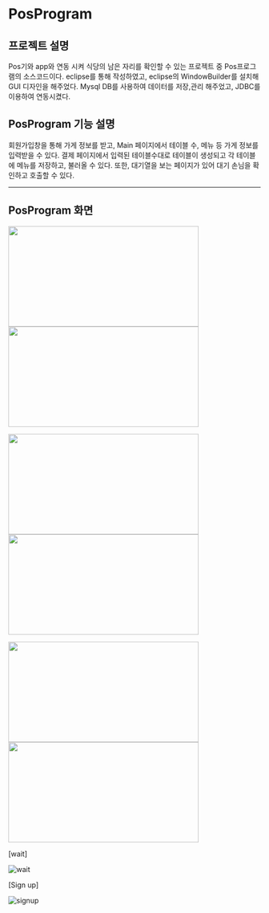 # PosProgram

## 프로젝트 설명
Pos기와 app와 연동 시켜 식당의 남은 자리를 확인할 수 있는 프로젝트 중 Pos프로그램의 소스코드이다.
eclipse를 통해 작성하였고, eclipse의 WindowBuilder를 설치해 GUI 디자인을 해주었다.
Mysql DB를 사용하여 데이터를 저장,관리 해주었고, JDBC를 이용하여 연동시켰다.


## PosProgram 기능 설명
회원가입창을 통해 가게 정보를 받고, Main 페이지에서 테이블 수, 메뉴 등 가게 정보를 입력받을 수 있다.
결제 페이지에서 입력된 테이블수대로 테이블이 생성되고 각 테이블에 메뉴를 저장하고, 불러올 수 있다.
또한, 대기열을 보는 페이지가 있어 대기 손님을 확인하고 호출할 수 있다.

---
## PosProgram 화면
<img src="https://user-images.githubusercontent.com/59429551/105848686-b6629280-6022-11eb-8c79-86c05515f573.png" width="380" height ="200">                 <img src="https://user-images.githubusercontent.com/59429551/105848764-cf6b4380-6022-11eb-9da5-f9fb7582461c.png" width="380" height ="200">

<img src="https://user-images.githubusercontent.com/59429551/105848801-ddb95f80-6022-11eb-80e3-9c8fea163207.png" width="380" height ="200">                 <img src="https://user-images.githubusercontent.com/59429551/105848873-f0cc2f80-6022-11eb-82c4-2b87cb7fbc91.png" width="380" height ="200">

<img src="https://user-images.githubusercontent.com/59429551/105848917-ff1a4b80-6022-11eb-848f-84b8eb900a27.png" width="380" height ="200">                 <img src="https://user-images.githubusercontent.com/59429551/105848964-10fbee80-6023-11eb-86be-da73b9163d86.png" width="380" height ="200">



[wait]

![wait](https://user-images.githubusercontent.com/59429551/105848997-1fe2a100-6023-11eb-8417-faea58382804.png)

[Sign up]

![signup](https://user-images.githubusercontent.com/59429551/105849027-2bce6300-6023-11eb-9287-cfed1936832a.png)
